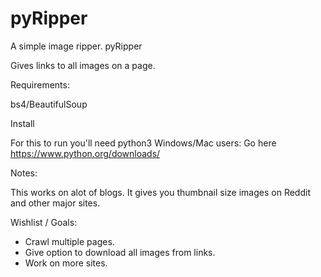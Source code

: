 # pyRipper
A simple image ripper. 
pyRipper

Gives links to all images on a page.


Requirements: 

bs4/BeautifulSoup

Install

For this to run you'll need python3
Windows/Mac users:
Go here
https://www.python.org/downloads/

Notes:

This works on alot of blogs.
It gives you thumbnail size images on Reddit and other major sites.

Wishlist / Goals:

- Crawl multiple pages.
- Give option to download all images from links.
- Work on more sites.
